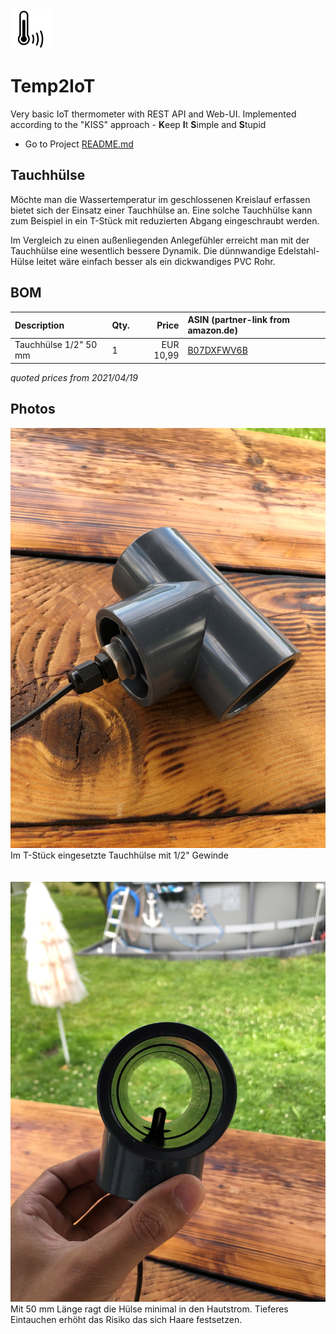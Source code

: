 <img src="../Temp2IoT_Icon_Black.svg" alt="Temp2IoT wiring" width="64" height="64" />

# Temp2IoT
Very basic IoT thermometer with REST API and Web-UI. Implemented according to the "KISS" approach - **K**eep **I**t **S**imple and **S**tupid

* Go to Project [README.md](https://github.com/100prznt/Temp2IoT)

## Tauchhülse
Möchte man die Wassertemperatur im geschlossenen Kreislauf erfassen bietet sich der Einsatz einer Tauchhülse an. Eine solche Tauchhülse kann zum Beispiel in ein T-Stück mit reduzierten Abgang eingeschraubt werden.


Im Vergleich zu einen außenliegenden Anlegefühler erreicht man mit der Tauchhülse eine wesentlich bessere Dynamik. Die dünnwandige Edelstahl-Hülse leitet wäre einfach besser als ein dickwandiges PVC Rohr.



## BOM

| Description           | Qty. | Price     | ASIN (partner-link from amazon.de)     |
|:----------------------|:-----|----------:|:---------------------------------------|
| Tauchhülse 1/2" 50 mm | 1    | EUR 10,99 | [ B07DXFWV6B](https://amzn.to/3eissJy) |

*quoted prices from 2021/04/19*

## Photos


![Im T-Stück eingesetzte Tauchhülse mit 1/2" Gewinde](th_1-2_50mm_pvc_outerview.jpg)
Im T-Stück eingesetzte Tauchhülse mit 1/2" Gewinde
  <br>
  <br>
  <br>
![Mit 50 mm Länge ragt die Hülse minimal in den Hautstrom](th_1-2_50mm_pvc_innerview.jpg)
Mit 50 mm Länge ragt die Hülse minimal in den Hautstrom. Tieferes Eintauchen erhöht das Risiko das sich Haare festsetzen.
